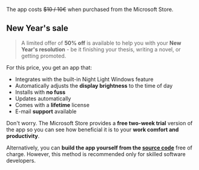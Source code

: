 The app costs  ~~$10 / 10€~~ when purchased from the Microsoft Store.

## New Year's sale

> A limited offer of **50% off** is available to help you with your **New Year's resolution** - be it finishing your thesis, writing a novel, or getting promoted. 

For this price, you get an app that:

- Integrates with the built-in Night Light Windows feature
- Automatically adjusts the **display brightness** to the time of day
- Installs with **no fuss**
- Updates automatically
- Comes with a **lifetime** license
- E-mail **support** available

Don't worry. The Microsoft Store provides a **free two-week trial** version of the app so you can see how beneficial it is to your **work comfort and productivity**.

Alternatively, you can **build the app yourself from the [source code](https://github.com/oookoook/NighttimeDisplayDimmer)** free of charge. However, this method is recommended only for skilled software developers.